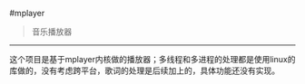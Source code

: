 #mplayer
> 音乐播放器
-----------------
这个项目是基于mplayer内核做的播放器；多线程和多进程的处理都是使用linux的库做的，没有考虑跨平台，歌词的处理是后续加上的，具体功能还没有实现。
